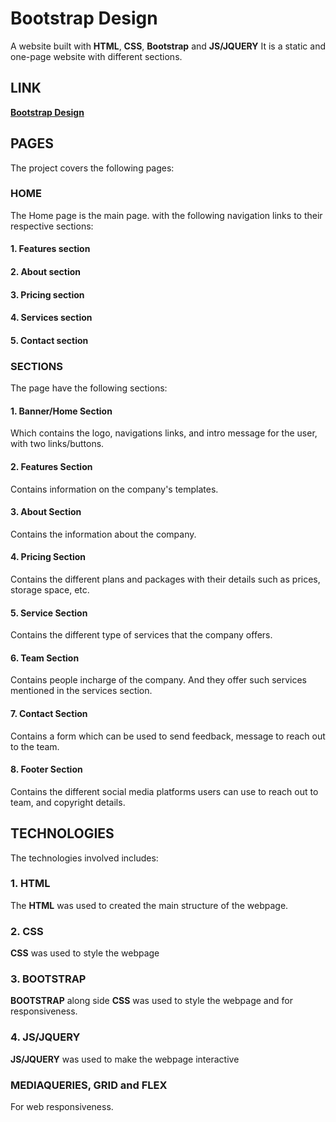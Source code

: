 # Bootstrap Design
A  website built with **HTML**, **CSS**, **Bootstrap** and **JS/JQUERY**
It is a static and one-page website with different sections.

## LINK
  **[Bootstrap Design](https://judechuks.github.io/bootstrap-design/)**

## PAGES
The project covers the following pages:

### HOME
The Home page is the main page. with the following navigation links to their respective sections: 
#### 1. Features section
#### 2. About section
#### 3. Pricing section
#### 4. Services section
#### 5. Contact section

### SECTIONS
The page have the following sections:
#### 1. Banner/Home Section
Which contains the logo, navigations links, and intro message for the user, with two links/buttons.

#### 2. Features Section
Contains information on the company's templates.

#### 3. About Section
Contains the information about the company.

#### 4. Pricing Section
Contains the different plans and packages with their details such as prices, storage space, etc.

#### 5. Service Section
Contains the different type of services that the company offers.

#### 6. Team Section
Contains people incharge of the company. And they offer such services mentioned in the services section.

#### 7. Contact Section
Contains a form which can be used to send feedback, message to reach out to the team.

#### 8. Footer Section
Contains the different social media platforms users can use to reach out to team, and copyright details.


## TECHNOLOGIES
The technologies involved includes:

### 1. HTML
The **HTML** was used to created the main structure of the webpage.

### 2. CSS
**CSS** was used to style the webpage

### 3. BOOTSTRAP
**BOOTSTRAP** along side **CSS** was used to style the webpage and for responsiveness.

### 4. JS/JQUERY
**JS/JQUERY** was used to make the webpage interactive

### MEDIAQUERIES, GRID and FLEX
For web responsiveness.
